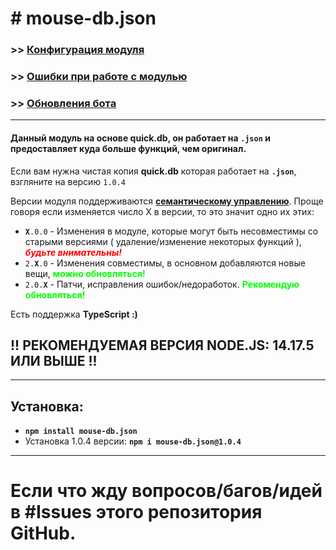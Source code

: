 # # mouse-db.json
### >> [**Конфигурация модуля**](https://github.com/DarkVessel/mouse-db.json/blob/main/md/RU/Конфигурация.md)
### >> [**Ошибки при работе с модулью**](https://github.com/DarkVessel/mouse-db.json/blob/main/md/RU/Ошибки.md)
### >> [**Обновления бота**](https://github.com/DarkVessel/mouse-db.json/blob/main/md/RU/Обновления.md)
---
#### Данный модуль на основе **quick.db**, он работает на **`.json`** и предоставляет куда больше функций, чем оригинал.
Если вам нужна чистая копия **quick.db** которая работает на **`.json`**, взгляните на версию `1.0.4`

Версии модуля поддерживаются [**семантическому управлению**](https://semver.org). Проще говоря если изменяется число X в версии, то это значит одно их этих:
- **`X`**`.0.0` - Изменения в модуле, которые могут быть несовместимы со старыми версиями ( удаление/изменение некоторых функций ), <font color="red">***будьте внимательны!***</font>
- `2.`**`X`**`.0` - Изменения совместимы, в основном добавляются новые вещи, <font color="lime">**можно обновляться!**</font>
- `2.0.`**`X`**  - Патчи, исправления ошибок/недоработок. <font color="lime">__Рекомендую обновляться!__</font>

Есть поддержка **TypeScript :)**
## !! РЕКОМЕНДУЕМАЯ ВЕРСИЯ NODE.JS: 14.17.5 ИЛИ ВЫШЕ !!
---
## Установка:
- **`npm install mouse-db.json`**
- Установка 1.0.4 версии: **`npm i mouse-db.json@1.0.4`**
---
# Если что жду вопросов/багов/идей в #Issues этого репозитория GitHub.
